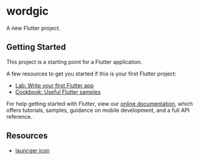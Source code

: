 # wordgic

A new Flutter project.

## Getting Started

This project is a starting point for a Flutter application.

A few resources to get you started if this is your first Flutter project:

- [Lab: Write your first Flutter app](https://flutter.dev/docs/get-started/codelab)
- [Cookbook: Useful Flutter samples](https://flutter.dev/docs/cookbook)

For help getting started with Flutter, view our
[online documentation](https://flutter.dev/docs), which offers tutorials,
samples, guidance on mobile development, and a full API reference.

## Resources

- [launcger icon](https://www.flaticon.com/premium-icon/light-bulb_2120483?term=logic&page=1&position=23&page=1&position=23&related_id=2120483&origin=tag)
